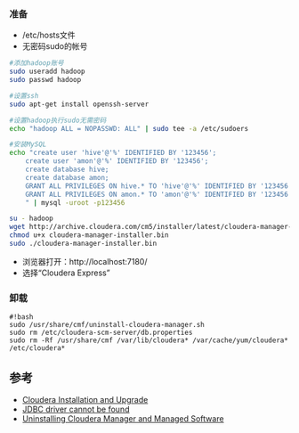 ### 准备
* /etc/hosts文件
* 无密码sudo的帐号


```bash
#添加hadoop账号
sudo useradd hadoop
sudo passwd hadoop

#设置ssh
sudo apt-get install openssh-server

#设置hadoop执行sudo无需密码
echo "hadoop ALL = NOPASSWD: ALL" | sudo tee -a /etc/sudoers

#安装MySQL
echo "create user 'hive'@'%' IDENTIFIED BY '123456';
    create user 'amon'@'%' IDENTIFIED BY '123456';
    create database hive;
    create database amon;
    GRANT ALL PRIVILEGES ON hive.* TO 'hive'@'%' IDENTIFIED BY '123456';
    GRANT ALL PRIVILEGES ON amon.* TO 'amon'@'%' IDENTIFIED BY '123456';
    " | mysql -uroot -p123456

su - hadoop
wget http://archive.cloudera.com/cm5/installer/latest/cloudera-manager-installer.bin
chmod u+x cloudera-manager-installer.bin
sudo ./cloudera-manager-installer.bin
```

* 浏览器打开：http://localhost:7180/
* 选择“Cloudera Express”

### 卸载
```
#!bash
sudo /usr/share/cmf/uninstall-cloudera-manager.sh
sudo rm /etc/cloudera-scm-server/db.properties
sudo rm -Rf /usr/share/cmf /var/lib/cloudera* /var/cache/yum/cloudera* /etc/cloudera*
```

## 参考
* [Cloudera Installation and Upgrade](http://www.cloudera.com/content/cloudera/en/documentation/core/latest/topics/installation.html)
* [JDBC driver cannot be found](https://groups.google.com/a/cloudera.org/forum/#!topic/cdh-user/OpXSfmzsnuo)
* [Uninstalling Cloudera Manager and Managed Software](http://www.cloudera.com/content/cloudera/en/documentation/core/latest/topics/cm_ig_uninstall_cm.html)